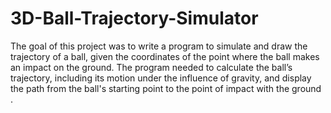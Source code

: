 # 3D-Ball-Trajectory-Simulator
The goal of this project was to write a program to simulate and draw the trajectory of a ball, given
the coordinates of the point where the ball makes an impact on the ground. The program needed to
calculate the ball’s trajectory, including its motion under the influence of gravity, and display the path
from the ball's starting point to the point of impact with the ground .
